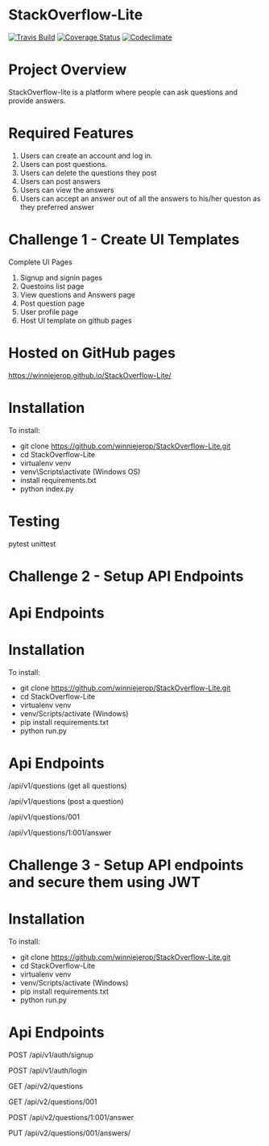 # StackOverflow-Lite
[![Travis Build](https://img.shields.io/travis/winniejerop/StackOverflow-Lite.svg?style=popout)](https://travis-ci.org/winniejerop/StackOverflow-Lite)
[![Coverage Status](https://coveralls.io/repos/github/winniejerop/StackOverflow-Lite/badge.svg?branch=master)](https://coveralls.io/github/winniejerop/StackOverflow-Lite?branch=master)
[![Codeclimate](https://img.shields.io/codeclimate/maintainability-percentage/angular/angular.js.svg?style=popout)](https://codeclimate.com/github/winniejerop/StackOverflow-Lite/trends)

# Project Overview
StackOverflow-lite is a platform where people can ask questions and provide answers.

# Required Features

1. Users can create an account and log in.
2. Users can post questions.
3. Users can delete the questions they post
4. Users can post answers
5. Users can view the answers
6. Users can accept an answer out of all the answers to his/her queston as they preferred answer

# Challenge 1 - Create UI Templates

Complete UI Pages
1. Signup and signin pages
2. Questoins list page
3. View questions and Answers page
4. Post question page
5. User profile page
6. Host UI template on github pages 

# Hosted on GitHub pages
https://winniejerop.github.io/StackOverflow-Lite/


# Installation
To install:
- git clone https://github.com/winniejerop/StackOverflow-Lite.git
- cd StackOverflow-Lite
- virtualenv venv
- venv\Scripts\activate (Windows OS)
- install requirements.txt
- python index.py 

# Testing
pytest
unittest

# Challenge 2 - Setup API Endpoints 
# Api Endpoints
# Installation
To install:
- git clone https://github.com/winniejerop/StackOverflow-Lite.git
- cd StackOverflow-Lite
- virtualenv venv
- venv/Scripts/activate (Windows)
- pip install requirements.txt
- python run.py 

# Api Endpoints
/api/v1/questions (get all questions)

/api/v1/questions (post a question)

/api/v1/questions/001

/api/v1/questions/1:001/answer

# Challenge 3 - Setup API endpoints and secure them using JWT
# Installation
To install:
- git clone https://github.com/winniejerop/StackOverflow-Lite.git
- cd StackOverflow-Lite
- virtualenv venv
- venv/Scripts/activate (Windows)
- pip install requirements.txt
- python run.py 

# Api Endpoints
POST /api/v1/auth/signup

POST /api/v1/auth/login

GET /api/v2/questions 

GET /api/v2/questions/001

POST /api/v2/questions/1:001/answer

PUT /api/v2/questions/001/answers/<answerId>
